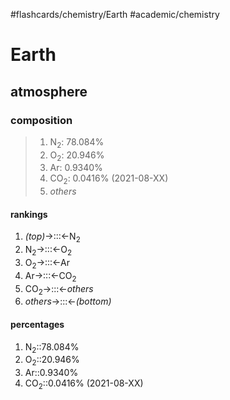 #flashcards/chemistry/Earth #academic/chemistry

# Earth

## atmosphere

### composition
> 1. N<sub>2</sub>: 78.084%
> 2. O<sub>2</sub>: 20.946%
> 3. Ar: 0.9340%
> 4. CO<sub>2</sub>: 0.0416% (2021-08-XX)
> 5. _others_

#### rankings
1. _(top)_→:::←N<sub>2</sub> <!--SR:!2022-05-27,92,270!2022-09-08,187,327-->
2. N<sub>2</sub>→:::←O<sub>2</sub> <!--SR:!2022-06-06,98,270!2022-10-25,186,267-->
3. O<sub>2</sub>→:::←Ar <!--SR:!2022-04-28,73,270!2022-07-28,128,267-->
4. Ar→:::←CO<sub>2</sub> <!--SR:!2022-06-21,113,290!2022-06-14,103,270-->
5. CO<sub>2</sub>→:::←_others_ <!--SR:!2022-06-29,119,290!2022-07-08,115,267-->
6. _others_→:::←_(bottom)_ <!--SR:!2022-08-16,169,325!2022-08-10,159,306-->

#### percentages
1. N<sub>2</sub>::78.084% <!--SR:!2022-04-25,63,230-->
2. O<sub>2</sub>::20.946% <!--SR:!2022-04-28,13,190-->
3. Ar::0.9340% <!--SR:!2022-08-28,131,230-->
4. CO<sub>2</sub>::0.0416% (2021-08-XX) <!--SR:!2022-05-02,67,227-->
